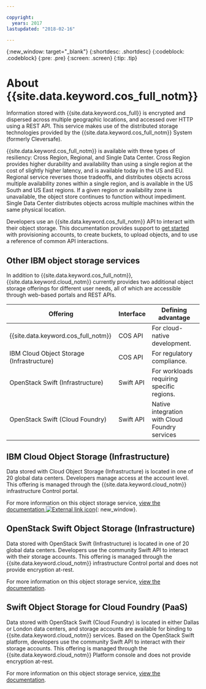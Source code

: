 ```yaml
---

copyright:
  years: 2017
lastupdated: "2018-02-16"

---
```

{:new_window: target="_blank"}
{:shortdesc: .shortdesc}
{:codeblock: .codeblock}
{:pre: .pre}
{:screen: .screen}
{:tip: .tip}


# About {{site.data.keyword.cos_full_notm}}

Information stored with {{site.data.keyword.cos_full}} is encrypted and dispersed across multiple geographic locations, and accessed over HTTP using a REST API. This service makes use of the distributed storage technologies provided by the {{site.data.keyword.cos_full_notm}} System (formerly Cleversafe).

{{site.data.keyword.cos_full_notm}} is available with three types of resiliency: Cross Region, Regional, and Single Data Center.  Cross Region provides higher durability and availability than using a single region at the cost of slightly higher latency, and is available today in the US and EU. Regional service reverses those tradeoffs, and distributes objects across multiple availability zones within a single region, and is available in the US South and US East regions. If a given region or availability zone is unavailable, the object store continues to function without impediment.  Single Data Center distributes objects across multiple machines within the same physical location.

Developers use an {{site.data.keyword.cos_full_notm}} API to interact with their object storage. This documentation provides support to [get started](/docs/cloud-object-storage/index.html#getting-started-console-) with provisioning accounts, to create buckets, to upload objects, and to use a reference of common API interactions.




## Other IBM object storage services

In addition to {{site.data.keyword.cos_full_notm}}, {{site.data.keyword.cloud_notm}} currently provides two additional object storage offerings for different user needs, all of which are accessible through web-based portals and REST APIs.

| Offering                                   | Interface | Defining advantage                             |
|--------------------------------------------|-----------|------------------------------------------------|
| {{site.data.keyword.cos_full_notm}}        | COS API   | For cloud-native development.                  |
| IBM Cloud Object Storage (Infrastructure)  | COS API   | For regulatory compliance.                     |
| OpenStack Swift (Infrastructure)           | Swift API | For workloads requiring specific regions.      |
| OpenStack Swift (Cloud Foundry)            | Swift API | Native integration with Cloud Foundry services |

## IBM Cloud Object Storage (Infrastructure)

Data stored with Cloud Object Storage (Infrastructure) is located in one of 20 global data centers. Developers manage access at the account level. This offering is managed through the {{site.data.keyword.cloud_notm}} infrastructure Control portal.

For more information on this object storage service, [view the documentation ![External link icon](../../icons/launch-glyph.svg "External link icon")](https://ibm-public-cos.github.io/crs-docs/index.html){: new_window}.

## OpenStack Swift Object Storage (Infrastructure)

Data stored with OpenStack Swift (Infrastructure) is located in one of 20 global data centers. Developers use the community Swift API to interact with their storage accounts. This offering is managed through the {{site.data.keyword.cloud_notm}} infrastructure Control portal and does not provide encryption at-rest.

For more information on this object storage service, [view the documentation](/docs/infrastructure/objectstorage-swift/index.html).

## Swift Object Storage for Cloud Foundry (PaaS)

Data stored with OpenStack Swift (Cloud Foundry) is located in either Dallas or London data centers, and storage accounts are available for binding to {{site.data.keyword.cloud_notm}} services. Based on the OpenStack Swift platform, developers use the community Swift API to interact with their storage accounts. This offering is managed through the {{site.data.keyword.cloud_notm}} Platform console and does not provide encryption at-rest.

For more information on this object storage service, [view the documentation](/docs/services/ObjectStorage/index.html).
